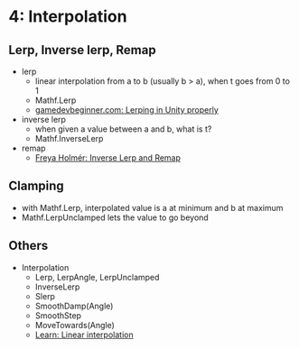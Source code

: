 
# 4: Interpolation

## Lerp, Inverse lerp, Remap

- lerp
  - linear interpolation from a to b (usually b > a), when t goes from 0 to 1
  - Mathf.Lerp
  - [gamedevbeginner.com: Lerping in Unity properly](https://gamedevbeginner.com/the-right-way-to-lerp-in-unity-with-examples/#lerp_vector3)
- inverse lerp
  - when given a value between a and b, what is t?  
  - Mathf.InverseLerp
- remap
  - [Freya Holmér: Inverse Lerp and Remap](https://www.gamedev.net/articles/programming/general-and-gameplay-programming/inverse-lerp-a-super-useful-yet-often-overlooked-function-r5230/)

## Clamping

- with Mathf.Lerp, interpolated value is a at minimum and b at maximum
- Mathf.LerpUnclamped lets the value to go beyond

## Others

  - Interpolation
    - Lerp, LerpAngle, LerpUnclamped
    - InverseLerp
    - Slerp
    - SmoothDamp(Angle)
    - SmoothStep
    - MoveTowards(Angle)
    - [Learn: Linear interpolation](https://learn.unity.com/tutorial/linear-interpolation?uv=2019.3&courseId=5c61706dedbc2a324a9b022d&projectId=5c8920b4edbc2a113b6bc26a#5c8a48bdedbc2a001f47cef6)
